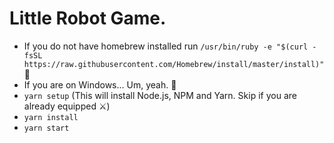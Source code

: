 # Little Robot Game.

- If you do not have homebrew installed run `/usr/bin/ruby -e "$(curl -fsSL https://raw.githubusercontent.com/Homebrew/install/master/install)"` 🍺
- If you are on Windows... Um, yeah. 🤔
- `yarn setup` (This will install Node.js, NPM and Yarn. Skip if you are already equipped ⚔️)
- `yarn install`
- `yarn start`
